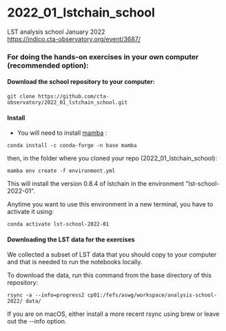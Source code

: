# 2022_01_lstchain_school

LST analysis school January 2022    
https://indico.cta-observatory.org/event/3687/

### For doing the hands-on exercises in your own computer (recommended option):

#### Download the school repository to your computer:

```
git clone https://github.com/cta-observatory/2022_01_lstchain_school.git
```

#### Install

- You will need to install [mamba](https://github.com/conda-forge/miniforge#mambaforge) :
```
conda install -c conda-forge -n base mamba
```

then, in the folder where you cloned your repo (2022_01_lstchain_school):

```
mamba env create -f environment.yml
```
This will install the version 0.8.4 of lstchain in the environment "lst-school-2022-01". 

Anytime you want to use this environment in a new terminal, you have to activate it using:
```
conda activate lst-school-2022-01
```



#### Downloading the LST data for the exercises

We collected a subset of LST data that you should copy to your computer
and that is needed to run the notebooks locally.

To download the data, run this command from the base directory of this repository:

```
rsync -a --info=progress2 cp01:/fefs/aswg/workspace/analysis-school-2022/ data/
```

If you are on macOS, either install a more recent rsync using brew or leave out the --info option.

